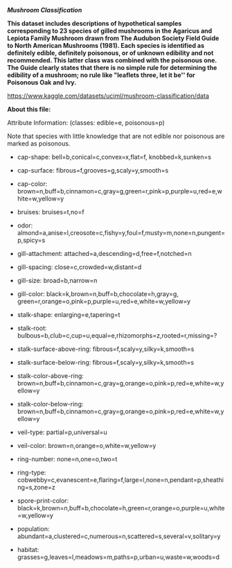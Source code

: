 ***Mushroom Classification***


**This dataset includes descriptions of hypothetical samples corresponding to 23 species of gilled mushrooms in the Agaricus and Lepiota Family Mushroom drawn from The Audubon Society Field Guide to North American Mushrooms (1981). Each species is identified as definitely edible, definitely poisonous, or of unknown edibility and not recommended. This latter class was combined with the poisonous one. The Guide clearly states that there is no simple rule for determining the edibility of a mushroom; no rule like "leaflets three, let it be'' for Poisonous Oak and Ivy.**


https://www.kaggle.com/datasets/uciml/mushroom-classification/data


**About this file:**

Attribute Information: (classes: edible=e, poisonous=p)

Note that species with little knowledge that are not edible nor poisonous are marked as poisonous.

- cap-shape: bell=b,conical=c,convex=x,flat=f, knobbed=k,sunken=s

- cap-surface: fibrous=f,grooves=g,scaly=y,smooth=s

- cap-color: brown=n,buff=b,cinnamon=c,gray=g,green=r,pink=p,purple=u,red=e,white=w,yellow=y

- bruises: bruises=t,no=f

- odor: almond=a,anise=l,creosote=c,fishy=y,foul=f,musty=m,none=n,pungent=p,spicy=s

- gill-attachment: attached=a,descending=d,free=f,notched=n

- gill-spacing: close=c,crowded=w,distant=d

- gill-size: broad=b,narrow=n

- gill-color: black=k,brown=n,buff=b,chocolate=h,gray=g, green=r,orange=o,pink=p,purple=u,red=e,white=w,yellow=y

- stalk-shape: enlarging=e,tapering=t

- stalk-root: bulbous=b,club=c,cup=u,equal=e,rhizomorphs=z,rooted=r,missing=?

- stalk-surface-above-ring: fibrous=f,scaly=y,silky=k,smooth=s

- stalk-surface-below-ring: fibrous=f,scaly=y,silky=k,smooth=s

- stalk-color-above-ring: brown=n,buff=b,cinnamon=c,gray=g,orange=o,pink=p,red=e,white=w,yellow=y

- stalk-color-below-ring: brown=n,buff=b,cinnamon=c,gray=g,orange=o,pink=p,red=e,white=w,yellow=y

- veil-type: partial=p,universal=u

- veil-color: brown=n,orange=o,white=w,yellow=y

- ring-number: none=n,one=o,two=t

- ring-type: cobwebby=c,evanescent=e,flaring=f,large=l,none=n,pendant=p,sheathing=s,zone=z

- spore-print-color: black=k,brown=n,buff=b,chocolate=h,green=r,orange=o,purple=u,white=w,yellow=y

- population: abundant=a,clustered=c,numerous=n,scattered=s,several=v,solitary=y

- habitat: grasses=g,leaves=l,meadows=m,paths=p,urban=u,waste=w,woods=d

